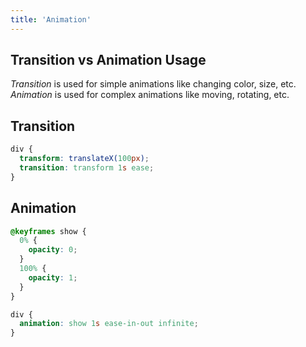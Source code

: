 ```yaml
---
title: 'Animation'
---
```


## Transition vs Animation Usage

_Transition_ is used for simple animations like changing color, size, etc.  
_Animation_ is used for complex animations like moving, rotating, etc.

## Transition

```css
div {
  transform: translateX(100px);
  transition: transform 1s ease;
}
```

## Animation

```css
@keyframes show {
  0% {
    opacity: 0;
  }
  100% {
    opacity: 1;
  }
}

div {
  animation: show 1s ease-in-out infinite;
}
```
